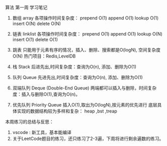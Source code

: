 算法   第一周  学习笔记

1. 数组 array
各项操作时间复杂度：
prepend O(1)
append  O(1)
lookup  O(1)
insert  O(N)
delete  O(N)

2. 链表 linklist
各项操作时间复杂度：
prepend O(1)
append  O(1)
lookup  O(N)
insert  O(1)
delete  O(1)

3. 跳表
只能用于元素有序的情况，插入、删除、搜索都是O(logN),
空间复杂度 O(N)
热门项目：Redis,LevelDB

4. 栈 Stack
后进先出,时间复杂度：查询为O(n), 添加、删除为O(1)

5. 队列 Queue
先进先出,时间复杂度：查询为O(n), 添加、删除为O(1)

6. 双端队列 Deque (Double-End Queue)
两端都可以插入与删除，时间复杂度：插入与删除O(1),查询为O(n)。

7. 优先队列 Priority Queue
插入O(1),取出为O(logN),按元素的优先进行
底层具体实现的数据结构较为多样和复杂： heap ,bst ,treap




本周练习的总结与反思：
1. vscode : 新工具，基本能编译
2. 关于LeetCode题目的练习，还只练习了2-3遍，下周将进行剩余遍数的练习。